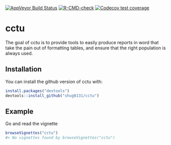 
<!-- badges: start 
[![Travis-CI Build Status](https://travis-ci.com/shug0131/cctu.svg?branch=master)](https://travis-ci.com/shug0131/cctu)-->

[![AppVeyor Build
Status](https://ci.appveyor.com/api/projects/status/github/shug0131/cctu?branch=master&svg=true)](https://ci.appveyor.com/project/shug0131/cctu)
[![R-CMD-check](https://github.com/shug0131/cctu/workflows/R-CMD-check/badge.svg)](https://github.com/shug0131/cctu/actions)
[![Codecov test
coverage](https://codecov.io/gh/shug0131/cctu/branch/master/graph/badge.svg)](https://codecov.io/gh/shug0131/cctu?branch=master)
<!-- badges: end -->

<!-- README.md is generated from README.Rmd. Please edit that file -->

# cctu

The goal of cctu is to provide tools to easily produce reports in word
that take the pain out of formatting tables, and ensure that the right
population is always used.

## Installation

You can install the github version of cctu with:

``` r
install.packages("devtools")
devtools::install_github("shug0131/cctu")
```

## Example

Go and read the vignette

``` r
browseVignettes("cctu")
#> No vignettes found by browseVignettes("cctu")
```

